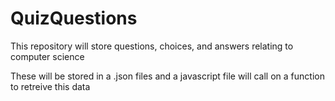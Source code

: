 # QuizQuestions
This repository will store questions, choices, and answers relating to computer science

These will be stored in a .json files and a javascript file will call on a function to retreive this data
